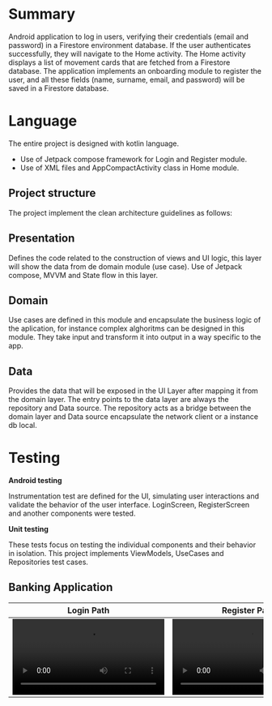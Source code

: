 # Summary

Android application to log in users, verifying their credentials (email and password) in a Firestore environment database.
If the user authenticates successfully, they will navigate to the Home activity. 
The Home activity displays a list of movement cards that are fetched from a Firestore database.
The application implements an onboarding module to register the user, and all these fields (name, surname, email, and password)
will be saved in a Firestore database.

# Language
The entire project is designed with kotlin language.

- Use of Jetpack compose framework for Login and Register module.
- Use of XML files and AppCompactActivity class in Home module.

## Project structure
The project implement the clean architecture guidelines as follows:

## Presentation

Defines the code related to the construction of views and UI logic, this layer will show the data from de domain module (use case).
Use of Jetpack compose, MVVM and State flow in this layer.

## Domain

Use cases are defined in this module and encapsulate the business logic of the aplication,
for instance complex alghoritms can be designed in this module.
They take input and transform it into output in a way specific to the app.

## Data

Provides the data that will be exposed in the UI Layer after mapping it from the domain layer.
The entry points to the data layer are always the repository and Data source.
The repository acts as a bridge between the domain layer and Data source encapsulate the network client or a instance db local.

# Testing

**Android testing**

Instrumentation test are defined for the UI, simulating user interactions and validate the behavior of the user interface.
LoginScreen, RegisterScreen  and another components were tested.

**Unit testing**

These tests focus on testing the individual components and their behavior in isolation.
This project implements ViewModels, UseCases and Repositories test cases.

## Banking Application

| Login Path    | Register Path |
| ------------- | ------------- |
| <video src =https://github.com/EduardoAlbertoPalacios/SampleBankingApp/assets/26733580/922919e8-6cb7-45e8-95f4-831789f9ed6b> |  <video src =https://github.com/EduardoAlbertoPalacios/SampleBankingApp/assets/26733580/785235e0-9c40-46a7-92cc-0f653c04ec8e > 
